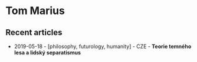 # Tom Marius

## Recent articles

- 2019-05-18 - \[philosophy, futurology, humanity\] - CZE - **Teorie temného lesa a lidský separatismus**
